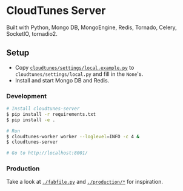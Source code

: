CloudTunes Server
=================

Built with Python, Mongo DB, MongoEngine, Redis, Tornado, Celery, SocketIO, tornadio2.



## Setup


* Copy [`cloudtunes/settings/local.example.py`](cloudtunes/settings/local.example.py)
  to `cloudtunes/settings/local.py` and fill in the `None`'s.
* Install and start Mongo DB and Redis.


### Development


```bash
# Install cloudtunes-server
$ pip install -r requirements.txt
$ pip install -e .

# Run
$ cloudtunes-worker worker --loglevel=INFO -c 4 &
$ cloudtunes-server

# Go to http://localhost:8001/

```


### Production

Take a look at [`./fabfile.py`](./fabfile.py)
and [`./production/*`](./production) for inspiration.
